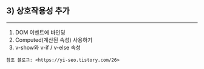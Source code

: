 ## 3) 상호작용성 추가
---

1. DOM 이벤트에 바인딩
2. Computed(계산된 속성) 사용하기
3. v-show와 v-if / v-else 속성

```
참조 블로그: <https://yi-seo.tistory.com/26>
```
